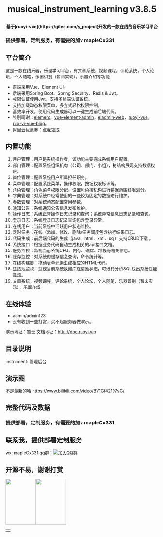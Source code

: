 
<h1 align="center" style="margin: 30px 0 30px; font-weight: bold;">musical_instrument_learning v3.8.5</h1>
<h4 align="center">基于[ruoyi-vue](https://gitee.com/y_project)开发的一款在线的音乐学习平台</h4>

### 提供部署，定制服务，有需要的加v mapleCx331

## 平台简介

这是一款在线乐器，乐理学习平台，有文章系统，视频课程，评论系统，个人论坛，个人随笔，乐器识别（暂未实现），乐器介绍等功能

* 前端采用Vue、Element UI。
* 后端采用Spring Boot、Spring Security、Redis & Jwt。
* 权限认证使用Jwt，支持多终端认证系统。
* 支持加载动态权限菜单，多方式轻松权限控制。
* 高效率开发，使用代码生成器可以一键生成前后端代码。
* 特别鸣谢：[element](https://github.com/ElemeFE/element)，[vue-element-admin](https://github.com/PanJiaChen/vue-element-admin)，[eladmin-web](https://github.com/elunez/eladmin-web)，[ruoyi-vue](https://gitee.com/y_project)。[ruo-yi-vue-blog](https://gitee.com/Ning310975876/ruo-yi-vue-blog)。
* 阿里云优惠券：[点我领取](https://www.aliyun.com/daily-act/ecs/activity_selection?userCode=yclv4x57)

## 内置功能

1.  用户管理：用户是系统操作者，该功能主要完成系统用户配置。
2.  部门管理：配置系统组织机构（公司、部门、小组），树结构展现支持数据权限。
3.  岗位管理：配置系统用户所属担任职务。
4.  菜单管理：配置系统菜单，操作权限，按钮权限标识等。
5.  角色管理：角色菜单权限分配、设置角色按机构进行数据范围权限划分。
6.  字典管理：对系统中经常使用的一些较为固定的数据进行维护。
7.  参数管理：对系统动态配置常用参数。
8.  通知公告：系统通知公告信息发布维护。
9.  操作日志：系统正常操作日志记录和查询；系统异常信息日志记录和查询。
10. 登录日志：系统登录日志记录查询包含登录异常。
11. 在线用户：当前系统中活跃用户状态监控。
12. 定时任务：在线（添加、修改、删除)任务调度包含执行结果日志。
13. 代码生成：前后端代码的生成（java、html、xml、sql）支持CRUD下载 。
14. 系统接口：根据业务代码自动生成相关的api接口文档。
15. 服务监控：监视当前系统CPU、内存、磁盘、堆栈等相关信息。
16. 缓存监控：对系统的缓存信息查询，命令统计等。
17. 在线构建器：拖动表单元素生成相应的HTML代码。
18. 连接池监视：监视当前系统数据库连接池状态，可进行分析SQL找出系统性能瓶颈。
19. 文章系统，视频课程，评论系统，个人论坛，个人随笔，乐器识别（暂未实现），乐器介绍



## 在线体验

- admin/admin123  
- 没有收到一些打赏，买不起服务器做演示。

演示地址：暂无
文档地址：http://doc.ruoyi.vip

## 目录说明
instrument: 管理后台

## 演示图

不是最新的哈
https://www.bilibili.com/video/BV1Gf42197vG/


## 完整代码及数据
### 提供部署，定制服务，有需要的加v mapleCx331
## 联系我，提供部署定制服务
wx: mapleCx331   qq群：[![加入QQ群](https://img.shields.io/badge/628043364-blue.svg)](https://qm.qq.com/q/RuCfOyaOUm) 

## 开源不易，谢谢打赏
<table>
 <td>
   <tr><img style="height: 150px;width: 100px" src="https://gitee.com/hongmaple/netdisk/raw/master/image/wxPay.jpg" alt=""/></tr>
   <tr><img style="height: 150px;width: 100px" src="https://gitee.com/hongmaple/netdisk/raw/master/image/zfb.jpg" alt=""/></tr>
 </td>
</table>